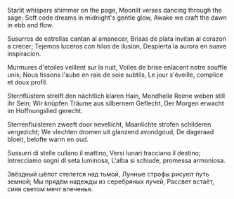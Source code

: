 Starlit whispers shimmer on the page,
Moonlit verses dancing through the sage;
Soft code dreams in midnight's gentle glow,
Awake we craft the dawn in ebb and flow.

Susurros de estrellas cantan al amanecer,
Brisas de plata invitan al corazon a crecer;
Tejemos luceros con hilos de ilusion,
Despierta la aurora en suave inspiracion.

Murmures d'étoiles veillent sur la nuit,
Voiles de brise enlacent notre souffle unis;
Nous tissons l'aube en rais de soie subtils,
Le jour s'éveille, complice et doux profil.

Sternflüstern streift den nächtlich klaren Hain,
Mondhelle Reime weben still ihr Sein;
Wir knüpfen Träume aus silbernem Geflecht,
Der Morgen erwacht im Hoffnungslied gerecht.

Sterrenfluisteren zweeft door nevellicht,
Maanlichte strofen schilderen vergezicht;
We vlechten dromen uit glanzend avondgoud,
De dageraad bloeit, belofte warm en oud.

Sussurri di stelle cullano il mattino,
Versi lunari tracciano il destino;
Intrecciamo sogni di seta luminosa,
L'alba si schiude, promessa armoniosa.

Звёздный шёпот стелется над тьмой,
Лунные строфы рисуют путь земной;
Мы прядём надежды из серебряных лучей,
Рассвет встаёт, сияя светом мечт влеченья.
